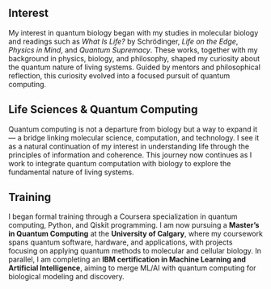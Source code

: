 
## Interest
My interest in quantum biology began with my studies in molecular biology and readings such as *What Is Life?* by Schrödinger, *Life on the Edge*, *Physics in Mind*, and *Quantum Supremacy*. These works, together with my background in physics, biology, and philosophy, shaped my curiosity about the quantum nature of living systems. Guided by mentors and philosophical reflection, this curiosity evolved into a focused pursuit of quantum computing.

## Life Sciences & Quantum Computing
Quantum computing is not a departure from biology but a way to expand it — a bridge linking molecular science, computation, and technology. I see it as a natural continuation of my interest in understanding life through the principles of information and coherence. This journey now continues as I work to integrate quantum computation with biology to explore the fundamental nature of living systems.

## Training
I began formal training through a Coursera specialization in quantum computing, Python, and Qiskit programming. I am now pursuing a **Master’s in Quantum Computing** at the **University of Calgary**, where my coursework spans quantum software, hardware, and applications, with projects focusing on applying quantum methods to molecular and cellular biology. In parallel, I am completing an **IBM certification in Machine Learning and Artificial Intelligence**, aiming to merge ML/AI with quantum computing for biological modeling and discovery.

